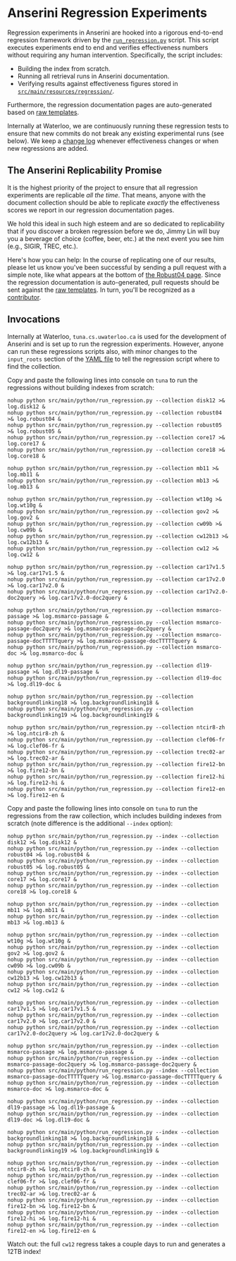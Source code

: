 # Anserini Regression Experiments

Regression experiments in Anserini are hooked into a rigorous end-to-end regression framework driven by the [`run_regression.py`](../src/main/python/run_regression.py) script.
This script executes experiments end to end and verifies effectiveness numbers without requiring any human intervention.
Specifically, the script includes:

+ Building the index from scratch.
+ Running all retrieval runs in Anserini documentation.
+ Verifying results against effectiveness figures stored in [`src/main/resources/regression/`](../src/main/resources/regression/).

Furthermore, the regression documentation pages are auto-generated based on [raw templates](../src/main/resources/docgen/templates).

Internally at Waterloo, we are continuously running these regression tests to ensure that new commits do not break any existing experimental runs (see below).
We keep a [change log](regressions-log.md) whenever effectiveness changes or when new regressions are added.

## The Anserini Replicability Promise

It is the highest priority of the project to ensure that all regression experiments are replicable _all the time_.
That means, anyone with the document collection should be able to replicate _exactly_ the effectiveness scores we report in our regression documentation pages.

We hold this ideal in such high esteem and are so dedicated to replicability that if you discover a broken regression before we do, Jimmy Lin will buy you a beverage of choice (coffee, beer, etc.) at the next event you see him (e.g., SIGIR, TREC, etc.).

Here's how you can help:
In the course of replicating one of our results, please let us know you've been successful by sending a pull request with a simple note, like what appears at the bottom of [the Robust04 page](regressions-robust04.md).
Since the regression documentation is auto-generated, pull requests should be sent against the [raw templates](../src/main/resources/docgen/templates).
In turn, you'll be recognized as a [contributor](https://github.com/castorini/anserini/graphs/contributors).

## Invocations

Internally at Waterloo, `tuna.cs.uwaterloo.ca` is used for the development of Anserini and is set up to run the regression experiments.
However, anyone can run these regressions scripts also, with minor changes to the `input_roots` section of the [YAML file](../src/main/resources/regression/robust04.yaml) to tell the regression script where to find the collection.

Copy and paste the following lines into console on `tuna` to run the regressions without building indexes from scratch:

```
nohup python src/main/python/run_regression.py --collection disk12 >& log.disk12 &
nohup python src/main/python/run_regression.py --collection robust04 >& log.robust04 &
nohup python src/main/python/run_regression.py --collection robust05 >& log.robust05 &
nohup python src/main/python/run_regression.py --collection core17 >& log.core17 &
nohup python src/main/python/run_regression.py --collection core18 >& log.core18 &

nohup python src/main/python/run_regression.py --collection mb11 >& log.mb11 &
nohup python src/main/python/run_regression.py --collection mb13 >& log.mb13 &

nohup python src/main/python/run_regression.py --collection wt10g >& log.wt10g &
nohup python src/main/python/run_regression.py --collection gov2 >& log.gov2 &
nohup python src/main/python/run_regression.py --collection cw09b >& log.cw09b &
nohup python src/main/python/run_regression.py --collection cw12b13 >& log.cw12b13 &
nohup python src/main/python/run_regression.py --collection cw12 >& log.cw12 &

nohup python src/main/python/run_regression.py --collection car17v1.5 >& log.car17v1.5 &
nohup python src/main/python/run_regression.py --collection car17v2.0 >& log.car17v2.0 &
nohup python src/main/python/run_regression.py --collection car17v2.0-doc2query >& log.car17v2.0-doc2query &

nohup python src/main/python/run_regression.py --collection msmarco-passage >& log.msmarco-passage &
nohup python src/main/python/run_regression.py --collection msmarco-passage-doc2query >& log.msmarco-passage-doc2query &
nohup python src/main/python/run_regression.py --collection msmarco-passage-docTTTTTquery >& log.msmarco-passage-docTTTTTquery &
nohup python src/main/python/run_regression.py --collection msmarco-doc >& log.msmarco-doc &

nohup python src/main/python/run_regression.py --collection dl19-passage >& log.dl19-passage &
nohup python src/main/python/run_regression.py --collection dl19-doc >& log.dl19-doc &

nohup python src/main/python/run_regression.py --collection backgroundlinking18 >& log.backgroundlinking18 &
nohup python src/main/python/run_regression.py --collection backgroundlinking19 >& log.backgroundlinking19 &

nohup python src/main/python/run_regression.py --collection ntcir8-zh >& log.ntcir8-zh &
nohup python src/main/python/run_regression.py --collection clef06-fr >& log.clef06-fr &
nohup python src/main/python/run_regression.py --collection trec02-ar >& log.trec02-ar &
nohup python src/main/python/run_regression.py --collection fire12-bn >& log.fire12-bn &
nohup python src/main/python/run_regression.py --collection fire12-hi >& log.fire12-hi &
nohup python src/main/python/run_regression.py --collection fire12-en >& log.fire12-en &
```

Copy and paste the following lines into console on `tuna` to run the regressions from the raw collection, which includes building indexes from scratch (note difference is the additional `--index` option):

```
nohup python src/main/python/run_regression.py --index --collection disk12 >& log.disk12 &
nohup python src/main/python/run_regression.py --index --collection robust04 >& log.robust04 &
nohup python src/main/python/run_regression.py --index --collection robust05 >& log.robust05 &
nohup python src/main/python/run_regression.py --index --collection core17 >& log.core17 &
nohup python src/main/python/run_regression.py --index --collection core18 >& log.core18 &

nohup python src/main/python/run_regression.py --index --collection mb11 >& log.mb11 &
nohup python src/main/python/run_regression.py --index --collection mb13 >& log.mb13 &

nohup python src/main/python/run_regression.py --index --collection wt10g >& log.wt10g &
nohup python src/main/python/run_regression.py --index --collection gov2 >& log.gov2 &
nohup python src/main/python/run_regression.py --index --collection cw09b >& log.cw09b &
nohup python src/main/python/run_regression.py --index --collection cw12b13 >& log.cw12b13 &
nohup python src/main/python/run_regression.py --index --collection cw12 >& log.cw12 &

nohup python src/main/python/run_regression.py --index --collection car17v1.5 >& log.car17v1.5 &
nohup python src/main/python/run_regression.py --index --collection car17v2.0 >& log.car17v2.0 &
nohup python src/main/python/run_regression.py --index --collection car17v2.0-doc2query >& log.car17v2.0-doc2query &

nohup python src/main/python/run_regression.py --index --collection msmarco-passage >& log.msmarco-passage &
nohup python src/main/python/run_regression.py --index --collection msmarco-passage-doc2query >& log.msmarco-passage-doc2query &
nohup python src/main/python/run_regression.py --index --collection msmarco-passage-docTTTTTquery >& log.msmarco-passage-docTTTTTquery &
nohup python src/main/python/run_regression.py --index --collection msmarco-doc >& log.msmarco-doc &

nohup python src/main/python/run_regression.py --index --collection dl19-passage >& log.dl19-passage &
nohup python src/main/python/run_regression.py --index --collection dl19-doc >& log.dl19-doc &

nohup python src/main/python/run_regression.py --index --collection backgroundlinking18 >& log.backgroundlinking18 &
nohup python src/main/python/run_regression.py --index --collection backgroundlinking19 >& log.backgroundlinking19 &

nohup python src/main/python/run_regression.py --index --collection ntcir8-zh >& log.ntcir8-zh &
nohup python src/main/python/run_regression.py --index --collection clef06-fr >& log.clef06-fr &
nohup python src/main/python/run_regression.py --index --collection trec02-ar >& log.trec02-ar &
nohup python src/main/python/run_regression.py --index --collection fire12-bn >& log.fire12-bn &
nohup python src/main/python/run_regression.py --index --collection fire12-hi >& log.fire12-hi &
nohup python src/main/python/run_regression.py --index --collection fire12-en >& log.fire12-en &
```

Watch out: the full `cw12` regress takes a couple days to run and generates a 12TB index!
